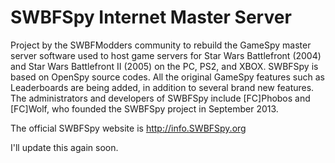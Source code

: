 # SWBFSpy Internet Master Server

Project by the SWBFModders community to rebuild the GameSpy master server software used to host game servers for Star Wars Battlefront (2004) and Star Wars Battlefront II (2005) on the PC, PS2, and XBOX. 
SWBFSpy is based on OpenSpy source codes. All the original GameSpy features such as Leaderboards are being added, in addition to several brand new features. 
The administrators and developers of SWBFSpy include [FC]Phobos and [FC]Wolf, who founded the SWBFSpy project in September 2013.

The official SWBFSpy website is http://info.SWBFSpy.org

I'll update this again soon. 
